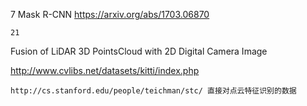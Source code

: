     
7    Mask R-CNN
    https://arxiv.org/abs/1703.06870


    21
Fusion of LiDAR 3D PointsCloud with 2D Digital Camera Image


   http://www.cvlibs.net/datasets/kitti/index.php

    http://cs.stanford.edu/people/teichman/stc/ 直接对点云特征识别的数据